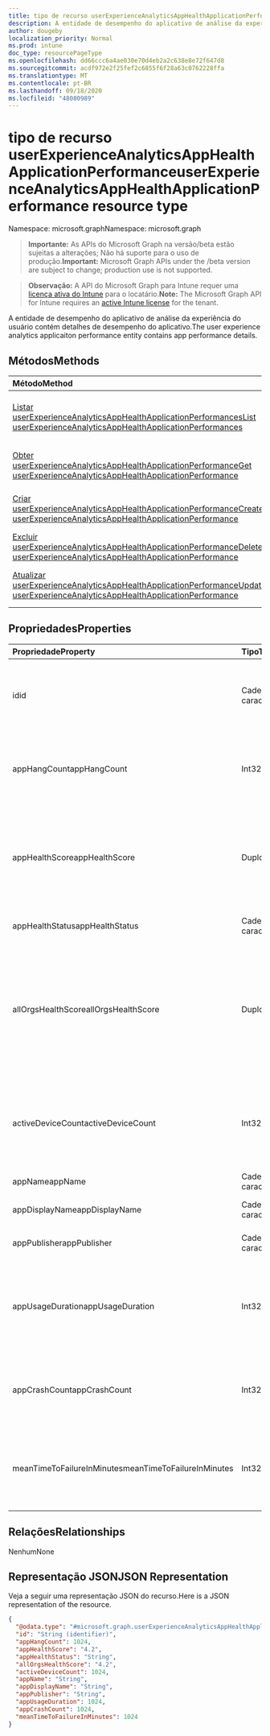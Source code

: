 ```yaml
---
title: tipo de recurso userExperienceAnalyticsAppHealthApplicationPerformance
description: A entidade de desempenho do aplicativo de análise da experiência do usuário contém detalhes de desempenho do aplicativo.
author: dougeby
localization_priority: Normal
ms.prod: intune
doc_type: resourcePageType
ms.openlocfilehash: dd66ccc6a4ae030e70d4eb2a2c638e8e72f647d8
ms.sourcegitcommit: acdf972e2f25fef2c6855f6f28a63c0762228ffa
ms.translationtype: MT
ms.contentlocale: pt-BR
ms.lasthandoff: 09/18/2020
ms.locfileid: "48080989"
---
```

# <a name="userexperienceanalyticsapphealthapplicationperformance-resource-type"></a><span data-ttu-id="fdb5c-103">tipo de recurso userExperienceAnalyticsAppHealthApplicationPerformance</span><span class="sxs-lookup"><span data-stu-id="fdb5c-103">userExperienceAnalyticsAppHealthApplicationPerformance resource type</span></span>

<span data-ttu-id="fdb5c-104">Namespace: microsoft.graph</span><span class="sxs-lookup"><span data-stu-id="fdb5c-104">Namespace: microsoft.graph</span></span>

> <span data-ttu-id="fdb5c-105">**Importante:** As APIs do Microsoft Graph na versão/beta estão sujeitas a alterações; Não há suporte para o uso de produção.</span><span class="sxs-lookup"><span data-stu-id="fdb5c-105">**Important:** Microsoft Graph APIs under the /beta version are subject to change; production use is not supported.</span></span>

> <span data-ttu-id="fdb5c-106">**Observação:** A API do Microsoft Graph para Intune requer uma [licença ativa do Intune](https://go.microsoft.com/fwlink/?linkid=839381) para o locatário.</span><span class="sxs-lookup"><span data-stu-id="fdb5c-106">**Note:** The Microsoft Graph API for Intune requires an [active Intune license](https://go.microsoft.com/fwlink/?linkid=839381) for the tenant.</span></span>

<span data-ttu-id="fdb5c-107">A entidade de desempenho do aplicativo de análise da experiência do usuário contém detalhes de desempenho do aplicativo.</span><span class="sxs-lookup"><span data-stu-id="fdb5c-107">The user experience analytics applicaiton performance entity contains app performance details.</span></span>

## <a name="methods"></a><span data-ttu-id="fdb5c-108">Métodos</span><span class="sxs-lookup"><span data-stu-id="fdb5c-108">Methods</span></span>
|<span data-ttu-id="fdb5c-109">Método</span><span class="sxs-lookup"><span data-stu-id="fdb5c-109">Method</span></span>|<span data-ttu-id="fdb5c-110">Tipo de retorno</span><span class="sxs-lookup"><span data-stu-id="fdb5c-110">Return Type</span></span>|<span data-ttu-id="fdb5c-111">Descrição</span><span class="sxs-lookup"><span data-stu-id="fdb5c-111">Description</span></span>|
|:---|:---|:---|
|[<span data-ttu-id="fdb5c-112">Listar userExperienceAnalyticsAppHealthApplicationPerformances</span><span class="sxs-lookup"><span data-stu-id="fdb5c-112">List userExperienceAnalyticsAppHealthApplicationPerformances</span></span>](../api/intune-devices-userexperienceanalyticsapphealthapplicationperformance-list.md)|<span data-ttu-id="fdb5c-113">coleção [userExperienceAnalyticsAppHealthApplicationPerformance](../resources/intune-devices-userexperienceanalyticsapphealthapplicationperformance.md)</span><span class="sxs-lookup"><span data-stu-id="fdb5c-113">[userExperienceAnalyticsAppHealthApplicationPerformance](../resources/intune-devices-userexperienceanalyticsapphealthapplicationperformance.md) collection</span></span>|<span data-ttu-id="fdb5c-114">Listar Propriedades e relações dos objetos [userExperienceAnalyticsAppHealthApplicationPerformance](../resources/intune-devices-userexperienceanalyticsapphealthapplicationperformance.md) .</span><span class="sxs-lookup"><span data-stu-id="fdb5c-114">List properties and relationships of the [userExperienceAnalyticsAppHealthApplicationPerformance](../resources/intune-devices-userexperienceanalyticsapphealthapplicationperformance.md) objects.</span></span>|
|[<span data-ttu-id="fdb5c-115">Obter userExperienceAnalyticsAppHealthApplicationPerformance</span><span class="sxs-lookup"><span data-stu-id="fdb5c-115">Get userExperienceAnalyticsAppHealthApplicationPerformance</span></span>](../api/intune-devices-userexperienceanalyticsapphealthapplicationperformance-get.md)|[<span data-ttu-id="fdb5c-116">userExperienceAnalyticsAppHealthApplicationPerformance</span><span class="sxs-lookup"><span data-stu-id="fdb5c-116">userExperienceAnalyticsAppHealthApplicationPerformance</span></span>](../resources/intune-devices-userexperienceanalyticsapphealthapplicationperformance.md)|<span data-ttu-id="fdb5c-117">Leia as propriedades e as relações do objeto [userExperienceAnalyticsAppHealthApplicationPerformance](../resources/intune-devices-userexperienceanalyticsapphealthapplicationperformance.md) .</span><span class="sxs-lookup"><span data-stu-id="fdb5c-117">Read properties and relationships of the [userExperienceAnalyticsAppHealthApplicationPerformance](../resources/intune-devices-userexperienceanalyticsapphealthapplicationperformance.md) object.</span></span>|
|[<span data-ttu-id="fdb5c-118">Criar userExperienceAnalyticsAppHealthApplicationPerformance</span><span class="sxs-lookup"><span data-stu-id="fdb5c-118">Create userExperienceAnalyticsAppHealthApplicationPerformance</span></span>](../api/intune-devices-userexperienceanalyticsapphealthapplicationperformance-create.md)|[<span data-ttu-id="fdb5c-119">userExperienceAnalyticsAppHealthApplicationPerformance</span><span class="sxs-lookup"><span data-stu-id="fdb5c-119">userExperienceAnalyticsAppHealthApplicationPerformance</span></span>](../resources/intune-devices-userexperienceanalyticsapphealthapplicationperformance.md)|<span data-ttu-id="fdb5c-120">Criar um novo objeto [userExperienceAnalyticsAppHealthApplicationPerformance](../resources/intune-devices-userexperienceanalyticsapphealthapplicationperformance.md) .</span><span class="sxs-lookup"><span data-stu-id="fdb5c-120">Create a new [userExperienceAnalyticsAppHealthApplicationPerformance](../resources/intune-devices-userexperienceanalyticsapphealthapplicationperformance.md) object.</span></span>|
|[<span data-ttu-id="fdb5c-121">Excluir userExperienceAnalyticsAppHealthApplicationPerformance</span><span class="sxs-lookup"><span data-stu-id="fdb5c-121">Delete userExperienceAnalyticsAppHealthApplicationPerformance</span></span>](../api/intune-devices-userexperienceanalyticsapphealthapplicationperformance-delete.md)|<span data-ttu-id="fdb5c-122">Nenhum</span><span class="sxs-lookup"><span data-stu-id="fdb5c-122">None</span></span>|<span data-ttu-id="fdb5c-123">Exclui [userExperienceAnalyticsAppHealthApplicationPerformance](../resources/intune-devices-userexperienceanalyticsapphealthapplicationperformance.md).</span><span class="sxs-lookup"><span data-stu-id="fdb5c-123">Deletes a [userExperienceAnalyticsAppHealthApplicationPerformance](../resources/intune-devices-userexperienceanalyticsapphealthapplicationperformance.md).</span></span>|
|[<span data-ttu-id="fdb5c-124">Atualizar userExperienceAnalyticsAppHealthApplicationPerformance</span><span class="sxs-lookup"><span data-stu-id="fdb5c-124">Update userExperienceAnalyticsAppHealthApplicationPerformance</span></span>](../api/intune-devices-userexperienceanalyticsapphealthapplicationperformance-update.md)|[<span data-ttu-id="fdb5c-125">userExperienceAnalyticsAppHealthApplicationPerformance</span><span class="sxs-lookup"><span data-stu-id="fdb5c-125">userExperienceAnalyticsAppHealthApplicationPerformance</span></span>](../resources/intune-devices-userexperienceanalyticsapphealthapplicationperformance.md)|<span data-ttu-id="fdb5c-126">Atualiza as propriedades de um objeto [userExperienceAnalyticsAppHealthApplicationPerformance](../resources/intune-devices-userexperienceanalyticsapphealthapplicationperformance.md) .</span><span class="sxs-lookup"><span data-stu-id="fdb5c-126">Update the properties of a [userExperienceAnalyticsAppHealthApplicationPerformance](../resources/intune-devices-userexperienceanalyticsapphealthapplicationperformance.md) object.</span></span>|

## <a name="properties"></a><span data-ttu-id="fdb5c-127">Propriedades</span><span class="sxs-lookup"><span data-stu-id="fdb5c-127">Properties</span></span>
|<span data-ttu-id="fdb5c-128">Propriedade</span><span class="sxs-lookup"><span data-stu-id="fdb5c-128">Property</span></span>|<span data-ttu-id="fdb5c-129">Tipo</span><span class="sxs-lookup"><span data-stu-id="fdb5c-129">Type</span></span>|<span data-ttu-id="fdb5c-130">Descrição</span><span class="sxs-lookup"><span data-stu-id="fdb5c-130">Description</span></span>|
|:---|:---|:---|
|<span data-ttu-id="fdb5c-131">id</span><span class="sxs-lookup"><span data-stu-id="fdb5c-131">id</span></span>|<span data-ttu-id="fdb5c-132">Cadeia de caracteres</span><span class="sxs-lookup"><span data-stu-id="fdb5c-132">String</span></span>|<span data-ttu-id="fdb5c-133">O identificador exclusivo do objeto de desempenho do aplicativo de análise da experiência do usuário.</span><span class="sxs-lookup"><span data-stu-id="fdb5c-133">The unique identifier of the user experience analytics app performance object.</span></span>|
|<span data-ttu-id="fdb5c-134">appHangCount</span><span class="sxs-lookup"><span data-stu-id="fdb5c-134">appHangCount</span></span>|<span data-ttu-id="fdb5c-135">Int32</span><span class="sxs-lookup"><span data-stu-id="fdb5c-135">Int32</span></span>|<span data-ttu-id="fdb5c-136">O número de suspensões para o aplicativo.</span><span class="sxs-lookup"><span data-stu-id="fdb5c-136">The number of hangs for the app.</span></span> <span data-ttu-id="fdb5c-137">Valores válidos-2147483648 a 2147483647</span><span class="sxs-lookup"><span data-stu-id="fdb5c-137">Valid values -2147483648 to 2147483647</span></span>|
|<span data-ttu-id="fdb5c-138">appHealthScore</span><span class="sxs-lookup"><span data-stu-id="fdb5c-138">appHealthScore</span></span>|<span data-ttu-id="fdb5c-139">Duplo</span><span class="sxs-lookup"><span data-stu-id="fdb5c-139">Double</span></span>|<span data-ttu-id="fdb5c-140">A pontuação de integridade do aplicativo.</span><span class="sxs-lookup"><span data-stu-id="fdb5c-140">The health score of the app.</span></span> <span data-ttu-id="fdb5c-141">Valores válidos-1.79769313486232 E + 308 a 1.79769313486232 E + 308</span><span class="sxs-lookup"><span data-stu-id="fdb5c-141">Valid values -1.79769313486232E+308 to 1.79769313486232E+308</span></span>|
|<span data-ttu-id="fdb5c-142">appHealthStatus</span><span class="sxs-lookup"><span data-stu-id="fdb5c-142">appHealthStatus</span></span>|<span data-ttu-id="fdb5c-143">Cadeia de caracteres</span><span class="sxs-lookup"><span data-stu-id="fdb5c-143">String</span></span>|<span data-ttu-id="fdb5c-144">O status de integridade geral do aplicativo.</span><span class="sxs-lookup"><span data-stu-id="fdb5c-144">The overall health status of the app.</span></span>|
|<span data-ttu-id="fdb5c-145">allOrgsHealthScore</span><span class="sxs-lookup"><span data-stu-id="fdb5c-145">allOrgsHealthScore</span></span>|<span data-ttu-id="fdb5c-146">Duplo</span><span class="sxs-lookup"><span data-stu-id="fdb5c-146">Double</span></span>|<span data-ttu-id="fdb5c-147">A pontuação de integridade mediana do aplicativo em todas as organizações.</span><span class="sxs-lookup"><span data-stu-id="fdb5c-147">The median health score of the application across all organizations.</span></span> <span data-ttu-id="fdb5c-148">Valores válidos-1.79769313486232 E + 308 a 1.79769313486232 E + 308</span><span class="sxs-lookup"><span data-stu-id="fdb5c-148">Valid values -1.79769313486232E+308 to 1.79769313486232E+308</span></span>|
|<span data-ttu-id="fdb5c-149">activeDeviceCount</span><span class="sxs-lookup"><span data-stu-id="fdb5c-149">activeDeviceCount</span></span>|<span data-ttu-id="fdb5c-150">Int32</span><span class="sxs-lookup"><span data-stu-id="fdb5c-150">Int32</span></span>|<span data-ttu-id="fdb5c-151">O número de dispositivos em que o aplicativo está ativo.</span><span class="sxs-lookup"><span data-stu-id="fdb5c-151">The number of devices where the app has been active.</span></span> <span data-ttu-id="fdb5c-152">Valores válidos-2147483648 a 2147483647</span><span class="sxs-lookup"><span data-stu-id="fdb5c-152">Valid values -2147483648 to 2147483647</span></span>|
|<span data-ttu-id="fdb5c-153">appName</span><span class="sxs-lookup"><span data-stu-id="fdb5c-153">appName</span></span>|<span data-ttu-id="fdb5c-154">Cadeia de caracteres</span><span class="sxs-lookup"><span data-stu-id="fdb5c-154">String</span></span>|<span data-ttu-id="fdb5c-155">O nome do aplicativo.</span><span class="sxs-lookup"><span data-stu-id="fdb5c-155">The name of the application.</span></span>|
|<span data-ttu-id="fdb5c-156">appDisplayName</span><span class="sxs-lookup"><span data-stu-id="fdb5c-156">appDisplayName</span></span>|<span data-ttu-id="fdb5c-157">Cadeia de caracteres</span><span class="sxs-lookup"><span data-stu-id="fdb5c-157">String</span></span>|<span data-ttu-id="fdb5c-158">O nome amigável do aplicativo.</span><span class="sxs-lookup"><span data-stu-id="fdb5c-158">The friendly name of the application.</span></span>|
|<span data-ttu-id="fdb5c-159">appPublisher</span><span class="sxs-lookup"><span data-stu-id="fdb5c-159">appPublisher</span></span>|<span data-ttu-id="fdb5c-160">Cadeia de caracteres</span><span class="sxs-lookup"><span data-stu-id="fdb5c-160">String</span></span>|<span data-ttu-id="fdb5c-161">O fornecedor do aplicativo.</span><span class="sxs-lookup"><span data-stu-id="fdb5c-161">The publisher of the application.</span></span>|
|<span data-ttu-id="fdb5c-162">appUsageDuration</span><span class="sxs-lookup"><span data-stu-id="fdb5c-162">appUsageDuration</span></span>|<span data-ttu-id="fdb5c-163">Int32</span><span class="sxs-lookup"><span data-stu-id="fdb5c-163">Int32</span></span>|<span data-ttu-id="fdb5c-164">O tempo total de uso do aplicativo em minutos.</span><span class="sxs-lookup"><span data-stu-id="fdb5c-164">The total usage time of the application in minutes.</span></span> <span data-ttu-id="fdb5c-165">Valores válidos-2147483648 a 2147483647</span><span class="sxs-lookup"><span data-stu-id="fdb5c-165">Valid values -2147483648 to 2147483647</span></span>|
|<span data-ttu-id="fdb5c-166">appCrashCount</span><span class="sxs-lookup"><span data-stu-id="fdb5c-166">appCrashCount</span></span>|<span data-ttu-id="fdb5c-167">Int32</span><span class="sxs-lookup"><span data-stu-id="fdb5c-167">Int32</span></span>|<span data-ttu-id="fdb5c-168">O número de falhas para o aplicativo.</span><span class="sxs-lookup"><span data-stu-id="fdb5c-168">The number of crashes for the app.</span></span> <span data-ttu-id="fdb5c-169">Valores válidos-2147483648 a 2147483647</span><span class="sxs-lookup"><span data-stu-id="fdb5c-169">Valid values -2147483648 to 2147483647</span></span>|
|<span data-ttu-id="fdb5c-170">meanTimeToFailureInMinutes</span><span class="sxs-lookup"><span data-stu-id="fdb5c-170">meanTimeToFailureInMinutes</span></span>|<span data-ttu-id="fdb5c-171">Int32</span><span class="sxs-lookup"><span data-stu-id="fdb5c-171">Int32</span></span>|<span data-ttu-id="fdb5c-172">O tempo médio de falha para o aplicativo em minutos.</span><span class="sxs-lookup"><span data-stu-id="fdb5c-172">The mean time to failure for the app in minutes.</span></span> <span data-ttu-id="fdb5c-173">Valores válidos-2147483648 a 2147483647</span><span class="sxs-lookup"><span data-stu-id="fdb5c-173">Valid values -2147483648 to 2147483647</span></span>|

## <a name="relationships"></a><span data-ttu-id="fdb5c-174">Relações</span><span class="sxs-lookup"><span data-stu-id="fdb5c-174">Relationships</span></span>
<span data-ttu-id="fdb5c-175">Nenhum</span><span class="sxs-lookup"><span data-stu-id="fdb5c-175">None</span></span>

## <a name="json-representation"></a><span data-ttu-id="fdb5c-176">Representação JSON</span><span class="sxs-lookup"><span data-stu-id="fdb5c-176">JSON Representation</span></span>
<span data-ttu-id="fdb5c-177">Veja a seguir uma representação JSON do recurso.</span><span class="sxs-lookup"><span data-stu-id="fdb5c-177">Here is a JSON representation of the resource.</span></span>
<!-- {
  "blockType": "resource",
  "keyProperty": "id",
  "@odata.type": "microsoft.graph.userExperienceAnalyticsAppHealthApplicationPerformance"
}
-->
``` json
{
  "@odata.type": "#microsoft.graph.userExperienceAnalyticsAppHealthApplicationPerformance",
  "id": "String (identifier)",
  "appHangCount": 1024,
  "appHealthScore": "4.2",
  "appHealthStatus": "String",
  "allOrgsHealthScore": "4.2",
  "activeDeviceCount": 1024,
  "appName": "String",
  "appDisplayName": "String",
  "appPublisher": "String",
  "appUsageDuration": 1024,
  "appCrashCount": 1024,
  "meanTimeToFailureInMinutes": 1024
}
```







